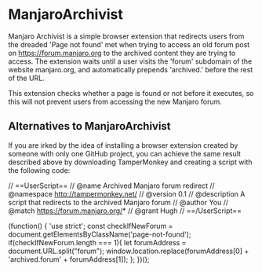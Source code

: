 # ManjaroArchivist

Manjaro Archivist is a simple browser extension that redirects users from the dreaded 'Page not found' met when trying to access an old forum post on https://forum.manjaro.org to the archived content they are trying to access.
The extension waits until a user visits the 'forum' subdomain of the website manjaro.org, and automatically prepends 'archived.' before the rest of the URL.

This extension checks whether a page is found or not before it executes, so this will not prevent users from accessing the new Manjaro forum.

## Alternatives to ManjaroArchivist

If you are irked by the idea of installing a browser extension created by someone with only one GitHub project, you can achieve the same result described above by downloading TamperMonkey and creating a script with the following code:

// ==UserScript==
// @name         Archived Manjaro forum redirect
// @namespace    http://tampermonkey.net/
// @version      0.1
// @description  A script that redirects to the archived Manjaro forum
// @author       You
// @match        https://forum.manjaro.org/*
// @grant        Hugh
// ==/UserScript==

(function() {
    'use strict';
    const checkIfNewForum = document.getElementsByClassName('page-not-found');
    if(checkIfNewForum.length === 1){
        let forumAddress = document.URL.split("forum");
        window.location.replace(forumAddress[0] + 'archived.forum' + forumAddress[1]);
    };
})();
